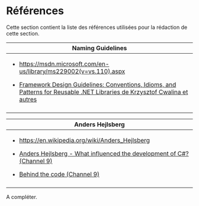 # Références

Cette section contient la liste des références utilisées pour la rédaction de cette section.

|Naming Guidelines |
| -- |
|<ul><li><a href='https://msdn.microsoft.com/en-us/library/ms229002(v=vs.110).aspx'>https://msdn.microsoft.com/en-us/library/ms229002(v=vs.110).aspx</a></li></ul><ul><li><a href='http://www.amazon.fr/dp/0321545613'>Framework Design Guidelines: Conventions, Idioms, and Patterns for Reusable .NET Libraries de Krzysztof Cwalina et autres </a></li></ul>|
| |




|Anders Hejlsberg |
| -- |
|<ul><li><a  href='https://en.wikipedia.org/wiki/Anders_Hejlsberg'>https://en.wikipedia.org/wiki/Anders_Hejlsberg</a></li></ul><ul><li><a  href='https://channel9.msdn.com/Blogs/TheChannel9Team/Anders-Hejlsberg-What-influenced-the-development-of-C'>Anders Hejlsberg - What influenced the development of C#? (Channel 9)</a></li></ul><ul><li><a  href='https://channel9.msdn.com/Shows/Behind+The+Code/Life-and-Times-of-Anders-Hejlsberg'>Behind the code (Channel 9)</a></li></ul>|
| |

A compléter.